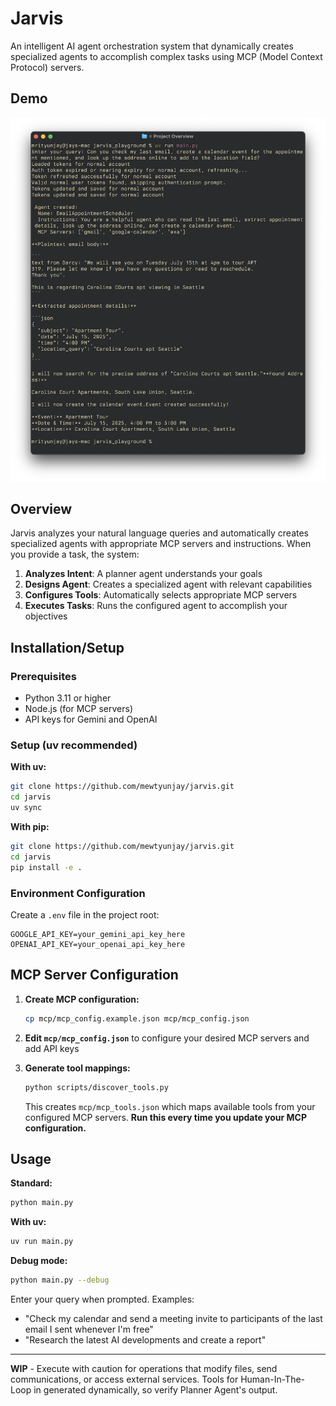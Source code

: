 # Jarvis

An intelligent AI agent orchestration system that dynamically creates specialized agents to accomplish complex tasks using MCP (Model Context Protocol) servers.

## Demo

![Jarvis Demo](docs/images/demo-screenshot.png)

## Overview

Jarvis analyzes your natural language queries and automatically creates specialized agents with appropriate MCP servers and instructions. When you provide a task, the system:

1. **Analyzes Intent**: A planner agent understands your goals
2. **Designs Agent**: Creates a specialized agent with relevant capabilities
3. **Configures Tools**: Automatically selects appropriate MCP servers
4. **Executes Tasks**: Runs the configured agent to accomplish your objectives

## Installation/Setup

### Prerequisites
- Python 3.11 or higher
- Node.js (for MCP servers)
- API keys for Gemini and OpenAI

### Setup (uv recommended)

**With uv:**
```bash
git clone https://github.com/mewtyunjay/jarvis.git
cd jarvis
uv sync
```

**With pip:**
```bash
git clone https://github.com/mewtyunjay/jarvis.git
cd jarvis
pip install -e .
```

### Environment Configuration
Create a `.env` file in the project root:
```env
GOOGLE_API_KEY=your_gemini_api_key_here
OPENAI_API_KEY=your_openai_api_key_here
```

## MCP Server Configuration

1. **Create MCP configuration:**
   ```bash
   cp mcp/mcp_config.example.json mcp/mcp_config.json
   ```

2. **Edit `mcp/mcp_config.json`** to configure your desired MCP servers and add API keys

3. **Generate tool mappings:**
   ```bash
   python scripts/discover_tools.py
   ```
   This creates `mcp/mcp_tools.json` which maps available tools from your configured MCP servers. **Run this every time you update your MCP configuration.**

## Usage

**Standard:**
```bash
python main.py
```

**With uv:**
```bash
uv run main.py
```

**Debug mode:**
```bash
python main.py --debug
```

Enter your query when prompted. Examples:
- "Check my calendar and send a meeting invite to participants of the last email I sent whenever I'm free"
- "Research the latest AI developments and create a report"

---

**WIP** - Execute with caution for operations that modify files, send communications, or access external services. Tools for Human-In-The-Loop in generated dynamically, so verify Planner Agent's output.